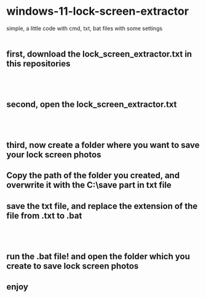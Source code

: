 # windows-11-lock-screen-extractor
simple, a little code with cmd, txt, bat files with some settings
<br />
<br />

## first, download the lock_screen_extractor.txt in this repositories
<br />
<br />

## second, open the lock_screen_extractor.txt 
<br />
<br />

## third, now create a folder where you want to save your lock screen photos
## Copy the path of the folder you created, and overwrite it with the C:\save part in txt file
## save the txt file, and replace the extension of the file from .txt to .bat
<br />
<br />

## run the .bat file! and open the folder which you create to save lock screen photos
## enjoy
